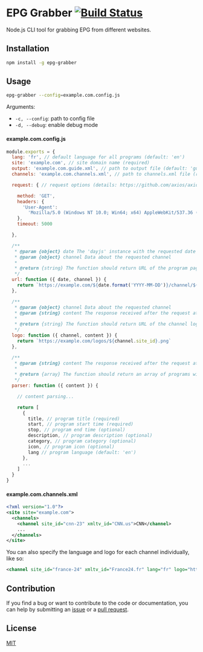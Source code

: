# EPG Grabber [![Build Status](https://travis-ci.com/freearhey/epg-grabber.svg?branch=master)](https://travis-ci.com/freearhey/epg-grabber)

Node.js CLI tool for grabbing EPG from different websites.

## Installation

```sh
npm install -g epg-grabber
```

## Usage

```sh
epg-grabber --config=example.com.config.js
```

Arguments:

- `-c, --config`: path to config file
- `-d, --debug`: enable debug mode

#### example.com.config.js

```js
module.exports = {
  lang: 'fr', // default language for all programs (default: 'en')
  site: 'example.com', // site domain name (required)
  output: 'example.com.guide.xml', // path to output file (default: 'guide.xml')
  channels: 'example.com.channels.xml', // path to channels.xml file (required)

  request: { // request options (details: https://github.com/axios/axios#request-config)

    method: 'GET',
    headers: {
      'User-Agent':
        'Mozilla/5.0 (Windows NT 10.0; Win64; x64) AppleWebKit/537.36 (KHTML, like Gecko) Chrome/79.0.3945.130 Safari/537.36 Edg/79.0.309.71',
    },
    timeout: 5000

  },

  /**
   * @param {object} date The 'dayjs' instance with the requested date
   * @param {object} channel Data about the requested channel
   *
   * @return {string} The function should return URL of the program page for the channel
   */
  url: function ({ date, channel }) {
    return `https://example.com/${date.format('YYYY-MM-DD')}/channel/${channel.site_id}.html`
  },

  /**
   * @param {object} channel Data about the requested channel
   * @param {string} content The response received after the request at the above url
   *
   * @return {string} The function should return URL of the channel logo (optional)
   */
  logo: function ({ channel, content }) {
    return `https://example.com/logos/${channel.site_id}.png`
  },

  /**
   * @param {string} content The response received after the request at the above url
   *
   * @return {array} The function should return an array of programs with their descriptions
   */
  parser: function ({ content }) {

    // content parsing...

    return [
      {
        title, // program title (required)
        start, // program start time (required)
        stop, // program end time (optional)
        description, // program description (optional)
        category, // program category (optional)
        icon, // program icon (optional)
        lang // program language (default: 'en')
      },
      ...
    ]
  }
}
```

#### example.com.channels.xml

```xml
<?xml version="1.0"?>
<site site="example.com">
  <channels>
    <channel site_id="cnn-23" xmltv_id="CNN.us">CNN</channel>
    ...
  </channels>
</site>
```

You can also specify the language and logo for each channel individually, like so:

```xml
<channel site_id="france-24" xmltv_id="France24.fr" lang="fr" logo="https://example.com/france24.png">France 24</channel>
```

## Contribution

If you find a bug or want to contribute to the code or documentation, you can help by submitting an [issue](https://github.com/freearhey/epg-grabber/issues) or a [pull request](https://github.com/freearhey/epg-grabber/pulls).

## License

[MIT](http://opensource.org/licenses/MIT)
